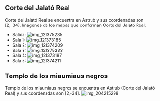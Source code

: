 ## Corte del Jalató Real
Corte del Jalató Real se encuentra en Astrub y sus coordenadas son [2,-34].
Imágenes de los mapas que conforman Corte del Jalató Real:
- Salida: ![img_121375235](https://media.discordapp.net/attachments/1115311447145193482/1115321600175259719/121375235.jpg)
- Sala 1: ![img_121373185](https://media.discordapp.net/attachments/1115311447145193482/1115321568902516756/121373185.jpg)
- Sala 2: ![img_121374209](https://media.discordapp.net/attachments/1115311447145193482/1115321572987772989/121374209.jpg)
- Sala 3: ![img_121375233](https://media.discordapp.net/attachments/1115311447145193482/1115321597050499082/121375233.jpg)
- Sala 4: ![img_121373187](https://media.discordapp.net/attachments/1115311447145193482/1115321571142287400/121373187.jpg)
- Sala 5: ![img_121374211](https://media.discordapp.net/attachments/1115311447145193482/1115321575210745856/121374211.jpg)

## Templo de los miaumiaus negros
Templo de los miaumiaus negros se encuentra en Astrub (Corte del Jalató Real) y sus coordenadas son [2,-34].
![img_204215298](https://media.discordapp.net/attachments/1115311447145193482/1115347260583190589/204215298.jpg)